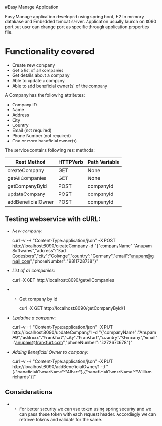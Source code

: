 #Easy Manage Application

Easy Manage application developed using spring boot, H2 In memory database and Embedded tomcat server.
Application usually launch on 8090 port but user can change port as specific through application.properties file.

# Functionality covered

* Create new company
* Get a list of all companies
* Get details about a company
* Able to update a company
* Able to add beneficial owner(s) of the company

A Company has the following attributes:

* Company ID
* Name
* Address
* City
* Country
* E­mail (not required)
* Phone Number (not required)
* One or more beneficial owner(s)

The service contains following rest methods:

| Rest Method         | HTTPVerb | Path Variable  |
|---------------------|----------|----------------|
| createCompany       | GET      |None            |
| getAllCompanies     | GET      |None            |
| getCompanyById      | POST     |companyId       |
| updateCompany       | POST     |companyId       |
| addBeneficialOwner  | POST     |companyId       |


Testing webservice with cURL:
-----------------------------

* *New company*:

    curl -v -H "Content-Type:application/json" -X POST http://localhost:8090/createCompany -d "{\"companyName\":\"Anupam Softwares\",\"address\":\"Bad Godesbers\",\"city\":\"Colonge\",\"country\":\"Germany\",\"email\":\"anupam@gmail.com\",\"phoneNumber\":\"9811728738\"}"

* *List of all companies*:

    curl -X GET http://localhost:8090/getAllCompanies
	
* * Get company by Id

	curl -X GET http://localhost:8090/getCompanyById/1

* *Updating a company*:

    curl -v -H "Content-Type:application/json" -X PUT http://localhost:8090/updateCompany/1 -d "{\"companyName\":\"Anupam AG\",\"address\":\"Frankfurt\",\"city\":\"Frankfurt\",\"country\":\"Germany\",\"email\":\"anupam@frankfurt.com\",\"phoneNumber\":\"3272673678\"}"

* *Adding Beneficial Owner to company*:

    curl -v -H "Content-Type:application/json" -X PUT http://localhost:8090/addBeneficialOwner/1 -d "[{\"beneficialOwnerName\":\"Albert\"},{\"beneficialOwnerName\":\"William richards\"}]"

Considerations
--------------
 * * For better security we can use token using spring security and we can pass those token with each request header. Accordingly we can retrieve tokens and validate for the same.



